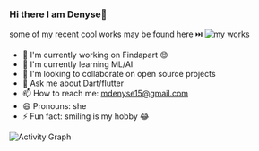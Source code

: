 ### Hi there I am Denyse👋
some of my recent cool works may be found here ⏭️ ![my works](https://docs.google.com/document/d/1dOxgr1mChNzNptamp3KEAUrWL89QxvQ5Qj6eormEHPs/edit)
- 🔭 I'm currently working on Findapart 😊
- 🌱 I'm currently learning ML/AI
- 👯 I'm looking to collaborate on open source projects
- 💬 Ask me about Dart/flutter
- 📫 How to reach me: mdenyse15@gmail.com
- 😄 Pronouns: she
- ⚡ Fun fact: smiling is my hobby 😂

![Activity Graph](https://activity-graph.herokuapp.com/graph?username=dmutoni&theme=github&hide_border=true&bg_color=0d1117&area_color=1f6fea&line=38d252&point=1f6fea&color=fefefe)
